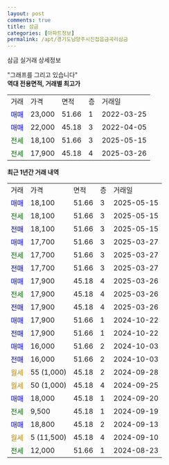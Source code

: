 ```yaml
---
layout: post
comments: true
title: 삼금
categories: [아파트정보]
permalink: /apt/경기도남양주시진접읍금곡리삼금
---
```


삼금 실거래 상세정보

<script type="text/javascript">
  google.charts.load('current', {'packages':['line', 'corechart']});
  google.charts.setOnLoadCallback(drawChart);

  function drawChart() {
    var data = new google.visualization.DataTable();
    data.addColumn('date', '거래일');
    data.addColumn('number', "매매");
    data.addColumn('number', "전세");
    data.addColumn('number', "전매");

    data.addRows([[new Date(Date.parse("2025-05-15")), 18100, null, null], [new Date(Date.parse("2025-05-15")), null, 18100, null], [new Date(Date.parse("2025-05-15")), null, null, 18100], [new Date(Date.parse("2025-03-27")), 17700, null, null], [new Date(Date.parse("2025-03-27")), null, 17700, null], [new Date(Date.parse("2025-03-27")), null, null, 17700], [new Date(Date.parse("2025-03-26")), 17900, null, null], [new Date(Date.parse("2025-03-26")), null, 17900, null], [new Date(Date.parse("2025-03-26")), null, null, 17900], [new Date(Date.parse("2024-10-22")), 17900, null, null], [new Date(Date.parse("2024-10-22")), null, null, 17900], [new Date(Date.parse("2024-10-03")), 16000, null, null], [new Date(Date.parse("2024-10-03")), null, null, 16000], [new Date(Date.parse("2024-09-28")), null, null, null], [new Date(Date.parse("2024-09-25")), null, null, null], [new Date(Date.parse("2024-09-20")), 18000, null, null], [new Date(Date.parse("2024-09-19")), null, 9500, null], [new Date(Date.parse("2024-09-13")), 18800, null, null], [new Date(Date.parse("2024-09-10")), null, null, null], [new Date(Date.parse("2024-08-23")), null, 12000, null]]);

    var options = {
      hAxis: {
        format: 'yyyy/MM/dd'
      },    
      lineWidth: 0,
      pointsVisible: true,    
      title: '최근 1년간 유형별 실거래가 분포',
      legend: { position: 'bottom' }
    };

    var formatter = new google.visualization.NumberFormat({pattern:'###,###'} );
    formatter.format(data, 1);
    formatter.format(data, 2);
    
    setTimeout(function() {
        var chart = new google.visualization.LineChart(document.getElementById('columnchart_material'));
        chart.draw(data, (options));
        document.getElementById('loading').style.display = 'none';
    }, 200);
  }
</script>


<div id="loading" style="z-index:20; display: block; margin-left: 0px">"그래프를 그리고 있습니다"</div>
<div id="columnchart_material" style="width: 95%; margin-left: 0px; display: block"></div>
<!-- contents start -->
<b>역대 전용면적, 거래별 최고가</b>
<table class="sortable">
    <tr>
      <td>거래</td>
      <td>가격</td>
      <td>면적</td>
      <td>층</td>
      <td>거래일</td>
    </tr>
        <tr>
          <td><a style="color: blue">매매</a></td>
          <td>23,000</td>
          <td>51.66</td>
          <td>1</td>
          <td>2022-03-25</td>
        </tr>            <tr>
          <td><a style="color: blue">매매</a></td>
          <td>22,000</td>
          <td>45.18</td>
          <td>3</td>
          <td>2022-04-05</td>
        </tr>        
        <tr>
              <td><a style="color: darkgreen">전세</a></td>
              <td>18,100</td>
              <td>51.66</td>
              <td>3</td>
              <td>2025-05-15</td>
            </tr>            <tr>
              <td><a style="color: darkgreen">전세</a></td>
              <td>17,900</td>
              <td>45.18</td>
              <td>4</td>
              <td>2025-03-26</td>
            </tr>        
    
</table>

<b>최근 1년간 거래 내역</b>

<table class="sortable">
    <tr>
      <td>거래</td>
      <td>가격</td>
      <td>면적</td>
      <td>층</td>
      <td>거래일</td>
    </tr>
    <tr>
      <td><a style="color: blue">매매</a></td>
      <td>18,100</td>
      <td>51.66</td>
      <td>3</td>
      <td>2025-05-15</td>
    </tr>          <tr>
      <td><a style="color: darkgreen">전세</a></td>
      <td>18,100</td>
      <td>51.66</td>
      <td>3</td>
      <td>2025-05-15</td>
    </tr>          <tr>
      <td><a style="color: darkblue">전매</a></td>
      <td>18,100</td>
      <td>51.66</td>
      <td>3</td>
      <td>2025-05-15</td>
    </tr>          <tr>
      <td><a style="color: blue">매매</a></td>
      <td>17,700</td>
      <td>51.66</td>
      <td>3</td>
      <td>2025-03-27</td>
    </tr>          <tr>
      <td><a style="color: darkgreen">전세</a></td>
      <td>17,700</td>
      <td>51.66</td>
      <td>3</td>
      <td>2025-03-27</td>
    </tr>          <tr>
      <td><a style="color: darkblue">전매</a></td>
      <td>17,700</td>
      <td>51.66</td>
      <td>3</td>
      <td>2025-03-27</td>
    </tr>          <tr>
      <td><a style="color: blue">매매</a></td>
      <td>17,900</td>
      <td>45.18</td>
      <td>4</td>
      <td>2025-03-26</td>
    </tr>          <tr>
      <td><a style="color: darkgreen">전세</a></td>
      <td>17,900</td>
      <td>45.18</td>
      <td>4</td>
      <td>2025-03-26</td>
    </tr>          <tr>
      <td><a style="color: darkblue">전매</a></td>
      <td>17,900</td>
      <td>45.18</td>
      <td>4</td>
      <td>2025-03-26</td>
    </tr>          <tr>
      <td><a style="color: blue">매매</a></td>
      <td>17,900</td>
      <td>51.66</td>
      <td>1</td>
      <td>2024-10-22</td>
    </tr>          <tr>
      <td><a style="color: darkblue">전매</a></td>
      <td>17,900</td>
      <td>51.66</td>
      <td>1</td>
      <td>2024-10-22</td>
    </tr>          <tr>
      <td><a style="color: blue">매매</a></td>
      <td>16,000</td>
      <td>51.66</td>
      <td>2</td>
      <td>2024-10-03</td>
    </tr>          <tr>
      <td><a style="color: darkblue">전매</a></td>
      <td>16,000</td>
      <td>51.66</td>
      <td>2</td>
      <td>2024-10-03</td>
    </tr>          <tr>
      <td><a style="color: darkgoldenrod">월세</a></td>
      <td>55 (1,000)</td>
      <td>45.18</td>
      <td>2</td>
      <td>2024-09-28</td>
    </tr>          <tr>
      <td><a style="color: darkgoldenrod">월세</a></td>
      <td>50 (1,000)</td>
      <td>45.18</td>
      <td>4</td>
      <td>2024-09-25</td>
    </tr>          <tr>
      <td><a style="color: blue">매매</a></td>
      <td>18,000</td>
      <td>45.18</td>
      <td>1</td>
      <td>2024-09-20</td>
    </tr>          <tr>
      <td><a style="color: darkgreen">전세</a></td>
      <td>9,500</td>
      <td>45.18</td>
      <td>1</td>
      <td>2024-09-19</td>
    </tr>          <tr>
      <td><a style="color: blue">매매</a></td>
      <td>18,800</td>
      <td>45.18</td>
      <td>2</td>
      <td>2024-09-13</td>
    </tr>          <tr>
      <td><a style="color: darkgoldenrod">월세</a></td>
      <td>5 (11,500)</td>
      <td>45.18</td>
      <td>4</td>
      <td>2024-09-10</td>
    </tr>          <tr>
      <td><a style="color: darkgreen">전세</a></td>
      <td>12,000</td>
      <td>51.66</td>
      <td>1</td>
      <td>2024-08-23</td>
    </tr>      </table>
<!-- contents end -->    

